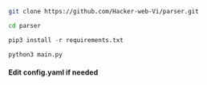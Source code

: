 ```bash
git clone https://github.com/Hacker-web-Vi/parser.git
```
```bash
cd parser
```
```py
pip3 install -r requirements.txt
```
```py
python3 main.py
```
#### Edit config.yaml if needed
